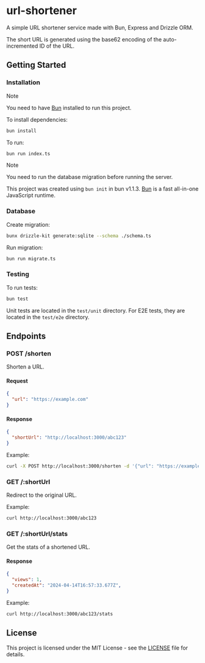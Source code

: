 # url-shortener

A simple URL shortener service made with Bun, Express and Drizzle ORM.

The short URL is generated using the base62 encoding of the auto-incremented ID of the URL.

## Getting Started

### Installation

> [!NOTE]
> You need to have [Bun](https://bun.sh) installed to run this project.

To install dependencies:

```bash
bun install
```

To run:

```bash
bun run index.ts
```

> [!NOTE]
> You need to run the database migration before running the server.

This project was created using `bun init` in bun v1.1.3. [Bun](https://bun.sh) is a fast all-in-one JavaScript runtime.

### Database

Create migration:

```bash
bunx drizzle-kit generate:sqlite --schema ./schema.ts
```

Run migration:

```bash
bun run migrate.ts
```

### Testing

To run tests:

```bash
bun test
```

Unit tests are located in the `test/unit` directory. For E2E tests, they are located in the `test/e2e` directory.

## Endpoints

### POST /shorten

Shorten a URL.

#### Request

```json
{
  "url": "https://example.com"
}
```

#### Response

```json
{
  "shortUrl": "http://localhost:3000/abc123"
}
```

Example:

```bash
curl -X POST http://localhost:3000/shorten -d '{"url": "https://example.com"}' -H 'Content-Type: application/json'
```

### GET /:shortUrl

Redirect to the original URL.

Example:

```bash
curl http://localhost:3000/abc123
```

### GET /:shortUrl/stats

Get the stats of a shortened URL.

#### Response

```json
{
  "views": 1,
  "createdAt": "2024-04-14T16:57:33.677Z",
}
```

Example:

```bash
curl http://localhost:3000/abc123/stats
```

## License

This project is licensed under the MIT License - see the [LICENSE](LICENSE) file for details.

